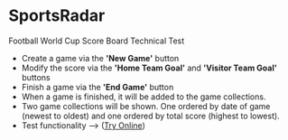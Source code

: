 # SportsRadar
Football World Cup Score Board Technical Test

- Create a game via the <b>'New Game'</b> button
- Modify the score via the <b>'Home Team Goal'</b> and <b>'Visitor Team Goal'</b> buttons
- Finish a game via the <b>'End Game'</b> button
- When a game is finished, it will be added to the game collections.
- Two game collections will be shown. One ordered by date of game (newest to oldest) and one ordered by total score (highest to lowest).
- Test functionality --> (<a href="https://danipolopolar.github.io/SportsRadar/scoreboard/">Try Online</a>)
